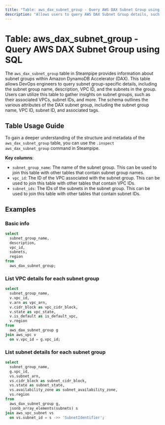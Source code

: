 ```yaml
---
title: "Table: aws_dax_subnet_group - Query AWS DAX Subnet Group using SQL"
description: "Allows users to query AWS DAX Subnet Group details, such as the subnet group name, description, VPC ID, and the subnets in the group."
---
```


# Table: aws_dax_subnet_group - Query AWS DAX Subnet Group using SQL

The `aws_dax_subnet_group` table in Steampipe provides information about subnet groups within Amazon DynamoDB Accelerator (DAX). This table allows DevOps engineers to query subnet group-specific details, including the subnet group name, description, VPC ID, and the subnets in the group. Users can utilize this table to gather insights on subnet groups, such as their associated VPCs, subnet IDs, and more. The schema outlines the various attributes of the DAX subnet group, including the subnet group name, VPC ID, subnet ID, and associated tags.

## Table Usage Guide

To gain a deeper understanding of the structure and metadata of the `aws_dax_subnet_group` table, you can use the `.inspect aws_dax_subnet_group` command in Steampipe.

**Key columns**:

- `subnet_group_name`: The name of the subnet group. This can be used to join this table with other tables that contain subnet group names.
- `vpc_id`: The ID of the VPC associated with the subnet group. This can be used to join this table with other tables that contain VPC IDs.
- `subnet_ids`: The IDs of the subnets in the subnet group. This can be used to join this table with other tables that contain subnet IDs.

## Examples

### Basic info

```sql
select
  subnet_group_name,
  description,
  vpc_id,
  subnets,
  region
from
  aws_dax_subnet_group;
```

### List VPC details for each subnet group

```sql
select
  subnet_group_name,
  v.vpc_id,
  v.arn as vpc_arn,
  v.cidr_block as vpc_cidr_block,
  v.state as vpc_state,
  v.is_default as is_default_vpc,
  v.region
from
  aws_dax_subnet_group g
join aws_vpc v
  on v.vpc_id = g.vpc_id;
```

### List subnet details for each subnet group

```sql
select
  subnet_group_name,
  g.vpc_id,
  vs.subnet_arn,
  vs.cidr_block as subnet_cidr_block,
  vs.state as subnet_state,
  vs.availability_zone as subnet_availability_zone,
  vs.region
from
  aws_dax_subnet_group g,
  jsonb_array_elements(subnets) s
join aws_vpc_subnet vs
  on vs.subnet_id = s ->> 'SubnetIdentifier';
```